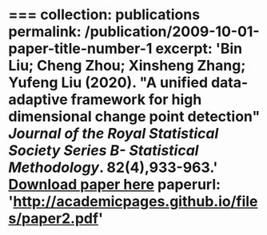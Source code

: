 ===
collection: publications
permalink: /publication/2009-10-01-paper-title-number-1
excerpt: 'Bin Liu; Cheng Zhou; Xinsheng Zhang; Yufeng Liu (2020). "A unified data-adaptive framework for high
dimensional change point detection" <i>Journal of the Royal Statistical Society Series B- Statistical Methodology</i>. 82(4),933-963.'
[Download paper here](http://academicpages.github.io/files/paper1.pdf)
paperurl: 'http://academicpages.github.io/files/paper2.pdf'
===






